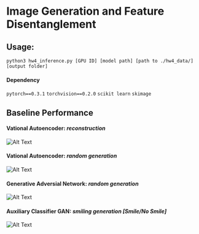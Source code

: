 # Image Generation and Feature Disentanglement



## Usage:

```
python3 hw4_inference.py [GPU ID] [model path] [path to ./hw4_data/] [output folder]
```
#### Dependency
`pytorch==0.3.1` `torchvision==0.2.0` `scikit learn` `skimage`

## Baseline Performance
#### Vational Autoencoder: *reconstruction*
![Alt Text](https://github.com/thtang/DLCV2018SPRING/blob/master/hw4/gif/VAE_reconstruction.gif)
#### Vational Autoencoder: *random generation*
![Alt Text](https://github.com/thtang/DLCV2018SPRING/blob/master/hw4/gif/VAE_random.gif)
#### Generative Adversial Network: *random generation*
![Alt Text](https://github.com/thtang/DLCV2018SPRING/blob/master/hw4/gif/GAN.gif)
#### Auxiliary Classifier GAN: *smiling generation [Smile/No Smile]*
![Alt Text](https://github.com/thtang/DLCV2018SPRING/blob/master/hw4/gif/ACGAN.gif)
